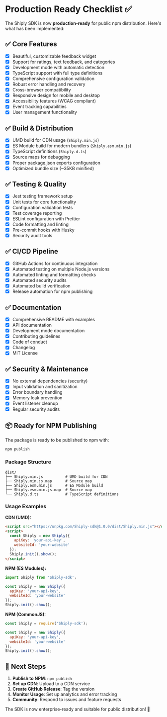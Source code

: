 # Production Ready Checklist ✅

The Shiply SDK is now **production-ready** for public npm distribution. Here's what has been implemented:

## ✅ **Core Features**
- [x] Beautiful, customizable feedback widget
- [x] Support for ratings, text feedback, and categories
- [x] Development mode with automatic detection
- [x] TypeScript support with full type definitions
- [x] Comprehensive configuration validation
- [x] Robust error handling and recovery
- [x] Cross-browser compatibility
- [x] Responsive design for mobile and desktop
- [x] Accessibility features (WCAG compliant)
- [x] Event tracking capabilities
- [x] User management functionality

## ✅ **Build & Distribution**
- [x] UMD build for CDN usage (`Shiply.min.js`)
- [x] ES Module build for modern bundlers (`Shiply.esm.min.js`)
- [x] TypeScript definitions (`Shiply.d.ts`)
- [x] Source maps for debugging
- [x] Proper package.json exports configuration
- [x] Optimized bundle size (~35KB minified)

## ✅ **Testing & Quality**
- [x] Jest testing framework setup
- [x] Unit tests for core functionality
- [x] Configuration validation tests
- [x] Test coverage reporting
- [x] ESLint configuration with Prettier
- [x] Code formatting and linting
- [x] Pre-commit hooks with Husky
- [x] Security audit tools

## ✅ **CI/CD Pipeline**
- [x] GitHub Actions for continuous integration
- [x] Automated testing on multiple Node.js versions
- [x] Automated linting and formatting checks
- [x] Automated security audits
- [x] Automated build verification
- [x] Release automation for npm publishing

## ✅ **Documentation**
- [x] Comprehensive README with examples
- [x] API documentation
- [x] Development mode documentation
- [x] Contributing guidelines
- [x] Code of conduct
- [x] Changelog
- [x] MIT License

## ✅ **Security & Maintenance**
- [x] No external dependencies (security)
- [x] Input validation and sanitization
- [x] Error boundary handling
- [x] Memory leak prevention
- [x] Event listener cleanup
- [x] Regular security audits

## 📦 **Ready for NPM Publishing**

The package is ready to be published to npm with:

```bash
npm publish
```

### Package Structure
```
dist/
├── Shiply.min.js          # UMD build for CDN
├── Shiply.min.js.map      # Source map
├── Shiply.esm.min.js      # ES Module build
├── Shiply.esm.min.js.map  # Source map
└── Shiply.d.ts            # TypeScript definitions
```

### Usage Examples

**CDN (UMD):**
```html
<script src="https://unpkg.com/Shiply-sdk@1.0.0/dist/Shiply.min.js"></script>
<script>
  const Shiply = new Shiply({
    apiKey: 'your-api-key',
    websiteId: 'your-website'
  });
  Shiply.init().show();
</script>
```

**NPM (ES Modules):**
```javascript
import Shiply from 'Shiply-sdk';

const Shiply = new Shiply({
  apiKey: 'your-api-key',
  websiteId: 'your-website'
});
Shiply.init().show();
```

**NPM (CommonJS):**
```javascript
const Shiply = require('Shiply-sdk');

const Shiply = new Shiply({
  apiKey: 'your-api-key',
  websiteId: 'your-website'
});
Shiply.init().show();
```

## 🚀 **Next Steps**

1. **Publish to NPM**: `npm publish`
2. **Set up CDN**: Upload to a CDN service
3. **Create GitHub Release**: Tag the version
4. **Monitor Usage**: Set up analytics and error tracking
5. **Community**: Respond to issues and feature requests

The SDK is now enterprise-ready and suitable for public distribution! 🎉
